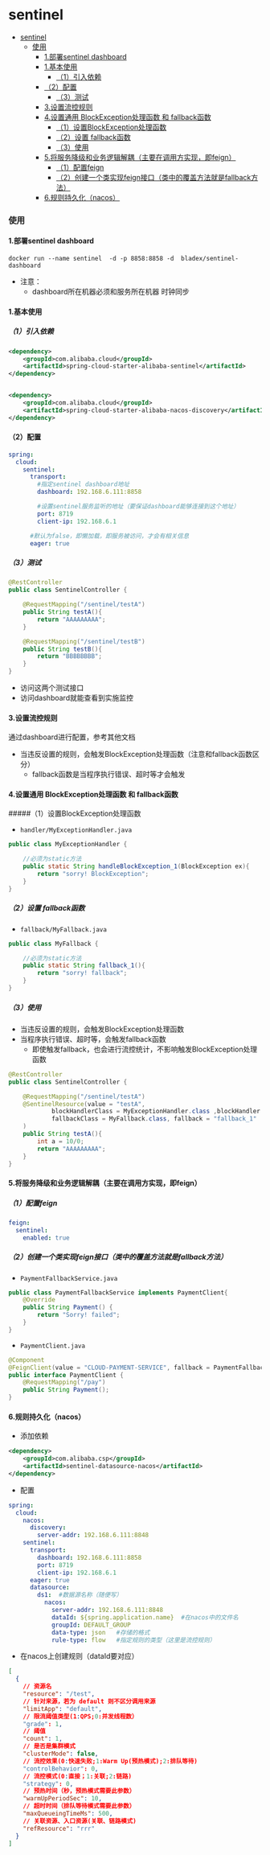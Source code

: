 # sentinel

<!-- @import "[TOC]" {cmd="toc" depthFrom=1 depthTo=6 orderedList=false} -->
<!-- code_chunk_output -->

- [sentinel](#sentinel)
    - [使用](#使用)
      - [1.部署sentinel dashboard](#1部署sentinel-dashboard)
      - [1.基本使用](#1基本使用)
        - [（1）引入依赖](#1引入依赖)
      - [（2）配置](#2配置)
        - [（3）测试](#3测试)
      - [3.设置流控规则](#3设置流控规则)
      - [4.设置通用 BlockException处理函数 和 fallback函数](#4设置通用-blockexception处理函数-和-fallback函数)
        - [（1）设置BlockException处理函数](#1设置blockexception处理函数)
        - [（2）设置 fallback函数](#2设置-fallback函数)
        - [（3）使用](#3使用)
      - [5.将服务降级和业务逻辑解耦（主要在调用方实现，即feign）](#5将服务降级和业务逻辑解耦主要在调用方实现即feign)
        - [（1）配置feign](#1配置feign)
        - [（2）创建一个类实现feign接口（类中的覆盖方法就是fallback方法）](#2创建一个类实现feign接口类中的覆盖方法就是fallback方法)
      - [6.规则持久化（nacos）](#6规则持久化nacos)

<!-- /code_chunk_output -->

### 使用

#### 1.部署sentinel dashboard

```shell
docker run --name sentinel  -d -p 8858:8858 -d  bladex/sentinel-dashboard
```

* 注意：
  * dashboard所在机器必须和服务所在机器 时钟同步

#### 1.基本使用

##### （1）引入依赖
```xml
<dependency>
    <groupId>com.alibaba.cloud</groupId>
    <artifactId>spring-cloud-starter-alibaba-sentinel</artifactId>
</dependency>


<dependency>
    <groupId>com.alibaba.cloud</groupId>
    <artifactId>spring-cloud-starter-alibaba-nacos-discovery</artifactId>
</dependency>
```

#### （2）配置
```yaml
spring:
  cloud:
    sentinel:
      transport:
        #指定sentinel dashboard地址
        dashboard: 192.168.6.111:8858

        #设置sentinel服务监听的地址（要保证dashboard能够连接到这个地址）
        port: 8719
        client-ip: 192.168.6.1

      #默认为false，即懒加载，即服务被访问，才会有相关信息
      eager: true
```

##### （3）测试
```java
@RestController
public class SentinelController {

    @RequestMapping("/sentinel/testA")
    public String testA(){
        return "AAAAAAAAA";
    }

    @RequestMapping("/sentinel/testB")
    public String testB(){
        return "BBBBBBBB";
    }
}
```

* 访问这两个测试接口
* 访问dashboard就能查看到实施监控

#### 3.设置流控规则
通过dashboard进行配置，参考其他文档
* 当违反设置的规则，会触发BlockException处理函数（注意和fallback函数区分）
  * fallback函数是当程序执行错误、超时等才会触发

#### 4.设置通用 BlockException处理函数 和 fallback函数

#####（1）设置BlockException处理函数
* `handler/MyExceptionHandler.java`
```java
public class MyExceptionHandler {

    //必须为static方法
    public static String handleBlockException_1(BlockException ex){
        return "sorry! BlockException";
    }
}
```

##### （2）设置 fallback函数
* `fallback/MyFallback.java`
```java
public class MyFallback {

    //必须为static方法
    public static String fallback_1(){
        return "sorry! fallback";
    }
}
```

##### （3）使用

* 当违反设置的规则，会触发BlockException处理函数
* 当程序执行错误、超时等，会触发fallback函数
  * 即使触发fallback，也会进行流控统计，不影响触发BlockException处理函数

```java
@RestController
public class SentinelController {

    @RequestMapping("/sentinel/testA")
    @SentinelResource(value = "testA",
            blockHandlerClass = MyExceptionHandler.class ,blockHandler = "handleBlockException_1",
            fallbackClass = MyFallback.class, fallback = "fallback_1"
    )
    public String testA(){
        int a = 10/0;
        return "AAAAAAAAA";
    }
}
```

#### 5.将服务降级和业务逻辑解耦（主要在调用方实现，即feign）

##### （1）配置feign
```yml
feign:
  sentinel:
    enabled: true
```

##### （2）创建一个类实现feign接口（类中的覆盖方法就是fallback方法）
* `PaymentFallbackService.java`
```java
public class PaymentFallbackService implements PaymentClient{
    @Override
    public String Payment() {
        return "Sorry! failed";
    }
}
```

* `PaymentClient.java`
```java
@Component
@FeignClient(value = "CLOUD-PAYMENT-SERVICE", fallback = PaymentFallbackService.class)
public interface PaymentClient {
    @RequestMapping("/pay")
    public String Payment();
}
```


#### 6.规则持久化（nacos）

* 添加依赖
```xml
<dependency>
    <groupId>com.alibaba.csp</groupId>
    <artifactId>sentinel-datasource-nacos</artifactId>
</dependency>
```

* 配置
```yml
spring:
  cloud:
    nacos:
      discovery:
        server-addr: 192.168.6.111:8848
    sentinel:
      transport:
        dashboard: 192.168.6.111:8858
        port: 8719
        client-ip: 192.168.6.1
      eager: true
      datasource:
        ds1:  #数据源名称（随便写）
          nacos:  
            server-addr: 192.168.6.111:8848
            dataId: ${spring.application.name}  #在nacos中的文件名
            groupId: DEFAULT_GROUP
            data-type: json   #存储的格式
            rule-type: flow   #指定规则的类型（这里是流控规则）
```

* 在nacos上创建规则（dataId要对应）
```json
[
  {
    // 资源名
    "resource": "/test",
    // 针对来源，若为 default 则不区分调用来源
    "limitApp": "default",
    // 限流阈值类型(1:QPS;0:并发线程数）
    "grade": 1,
    // 阈值
    "count": 1,
    // 是否是集群模式
    "clusterMode": false,
    // 流控效果(0:快速失败;1:Warm Up(预热模式);2:排队等待)
    "controlBehavior": 0,
    // 流控模式(0:直接；1:关联;2:链路)
    "strategy": 0,
    // 预热时间（秒，预热模式需要此参数）
    "warmUpPeriodSec": 10,
    // 超时时间（排队等待模式需要此参数）
    "maxQueueingTimeMs": 500,
    // 关联资源、入口资源(关联、链路模式)
    "refResource": "rrr"
  }
]
```
